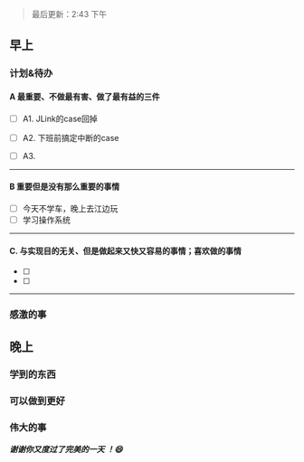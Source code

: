 > 最后更新：2:43 下午

## 早上

### 计划&待办

#### A  最重要、不做最有害、做了最有益的三件

- [ ] A1. JLink的case回掉

- [ ] A2. 下班前搞定中断的case

- [ ] A3.


----

#### B 重要但是没有那么重要的事情

- [ ]  今天不学车，晚上去江边玩
- [ ]  学习操作系统

----

#### C. 与实现目的无关、但是做起来又快又容易的事情；喜欢做的事情

- [ ] 
- [ ] 

----

### 感激的事


## 晚上

### 学到的东西


### 可以做到更好


### 伟大的事 



***谢谢你又度过了完美的一天 ！:smile:***